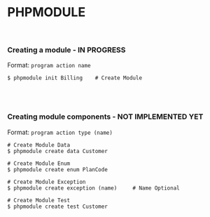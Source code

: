 # PHPMODULE

<br />


### Creating a module - IN PROGRESS

Format: `program action name`


```{r, engine='sh', count_lines}
$ phpmodule init Billing    # Create Module
```

<br />

<br />


### Creating module components - NOT IMPLEMENTED YET

Format: `program action type (name)`

	
```{r, engine='sh', count_lines}
# Create Module Data
$ phpmodule create data Customer

# Create Module Enum
$ phpmodule create enum PlanCode

# Create Module Exception
$ phpmodule create exception (name) 	# Name Optional

# Create Module Test
$ phpmodule create test Customer
```